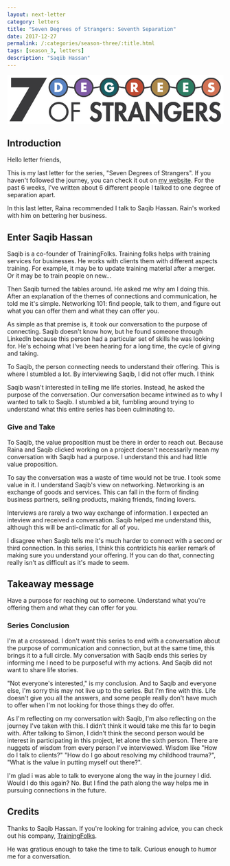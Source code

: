 ```yaml
---
layout: next-letter
category: letters
title: "Seven Degrees of Strangers: Seventh Separation"
date: 2017-12-27
permalink: /:categories/season-three/:title.html
tags: [season_3, letters]
description: "Saqib Hassan"
---
```


<img src="https://github.com/jermspeaks/jermspeaks.github.io/blob/master/assets/images/7_Degrees_Of_Strangers_Letterhead.png?raw=true" alt="7 Degrees of Strangers Letterhead" width="600" />

## Introduction

Hello letter friends,

This is my last letter for the series, "Seven Degrees of Strangers". If you haven't followed the journey, you can check it out on [my website](http://www.craftbyzen.com/letters/season-three/). For the past 6 weeks, I've written about 6 different people I talked to one degree of separation apart.

In this last letter, Raina recommended I talk to Saqib Hassan. Rain's worked with him on bettering her business.

## Enter Saqib Hassan

Saqib is a co-founder of TrainingFolks. Training folks helps with training services for businesses. He works with clients them with different aspects training. For example, it may be to update training material after a merger. Or it may be to train people on new... 

Then Saqib turned the tables around. He asked me why am I doing this. After an explanation of the themes of connections and communication, he told me it's simple. Networking 101: find people, talk to them, and figure out what you can offer them and what they can offer you. 

As simple as that premise is, it took our conversation to the purpose of connecting. Saqib doesn't know how, but he found someone through LinkedIn because this person had a particular set of skills he was looking for. He's echoing what I've been hearing for a long time, the cycle of giving and taking.

To Saqib, the person connecting needs to understand their offering. This is where I stumbled a lot. By interviewing Saqib, I did not offer much. I think 

Saqib wasn't interested in telling me life stories. Instead, he asked the purpose of the conversation. Our conversation became intwined as to why I wanted to talk to Saqib. I stumbled a bit, fumbling around trying to understand what this entire series has been culminating to.

### Give and Take

To Saqib, the value proposition must be there in order to reach out. Because Raina and Saqib clicked working on a project doesn't necessarily mean my conversation with Saqib had a purpose. I understand this and had little value proposition. 

To say the conversation was a waste of time would not be true. I took some value in it. I understand Saqib's view on networking. Networking is an exchange of goods and services. This can fall in the form of finding business partners, selling products, making friends, finding lovers. 

Interviews are rarely a two way exchange of information. I expected an inteview and received a conversation. Saqib helped me understand this, although this will be anti-climatic for all of you. 

I disagree when Saqib tells me it's much harder to connect with a second or third connection. In this series, I think this contridicts his earlier remark of making sure you understand your offering. If you can do that, connecting really isn't as difficult as it's made to seem.

## Takeaway message

Have a purpose for reaching out to someone. Understand what you're offering them and what they can offer for you.

### Series Conclusion

I'm at a crossroad. I don't want this series to end with a conversation about the purpose of communication and connection, but at the same time, this brings it to a full circle. My conversation with Saqib ends this series by informing me I need to be purposeful with my actions. And Saqib did not want to share life stories. 

"Not everyone's interested," is my conclusion. And to Saqib and everyone else, I'm sorry this may not live up to the series. But I'm fine with this. Life doesn't give you all the answers, and some people really don't have much to offer when I'm not looking for those things they do offer. 

As I'm reflecting on my conversation with Saqib, I'm also reflecting on the journey I've taken with this. I didn't think it would take me this far to begin with. After talking to Simon, I didn't think the second person would be interest in participating in this project, let alone the sixth person. There are nuggets of wisdom from every person I've interviewed. Wisdom like "How do I talk to clients?" "How do I go about resolving my childhood trauma?", "What is the value in putting myself out there?". 

I'm glad i was able to talk to everyone along the way in the journey I did. Would I do this again? No. But I find the path along the way helps me in pursuing connections in the future.

## Credits

Thanks to Saqib Hassan. If you're looking for training advice, you can check out his company, [TrainingFolks](http://www.trainingfolks.com). 

He was gratious enough to take the time to talk. Curious enough to humor me for a conversation.